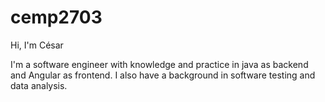 # cemp2703
 
Hi, I'm César

I'm a software engineer with knowledge and practice in java as backend and Angular as frontend. I also have a background in software testing and data analysis.